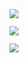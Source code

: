 ![](https://www.nta.go.jp/tmp/94f746ea-a147-4363-bb33-d401061b0e1d/images/36260bf0dceba845b27dec2ccbefb6d0f29f492503c2b91530f25ad40eacd41f.jpg)

![](https://www.nta.go.jp/tmp/94f746ea-a147-4363-bb33-d401061b0e1d/images/37801024d3095d25174bfb018dc1c038261193a9f2754a45e82ab1365979d52f.jpg)

![](https://www.nta.go.jp/tmp/94f746ea-a147-4363-bb33-d401061b0e1d/images/0c58d8b273625a2f13194c192823c8956cb8f19aea16568c82f68795fc3e3e54.jpg)